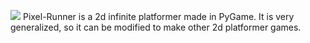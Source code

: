 ![](https://github.com/EshanTahir/Pixel-Runner/blob/main/Cover.png)
Pixel-Runner is a 2d infinite platformer made in PyGame. It is very generalized, so it can be modified to make other 2d platformer games.